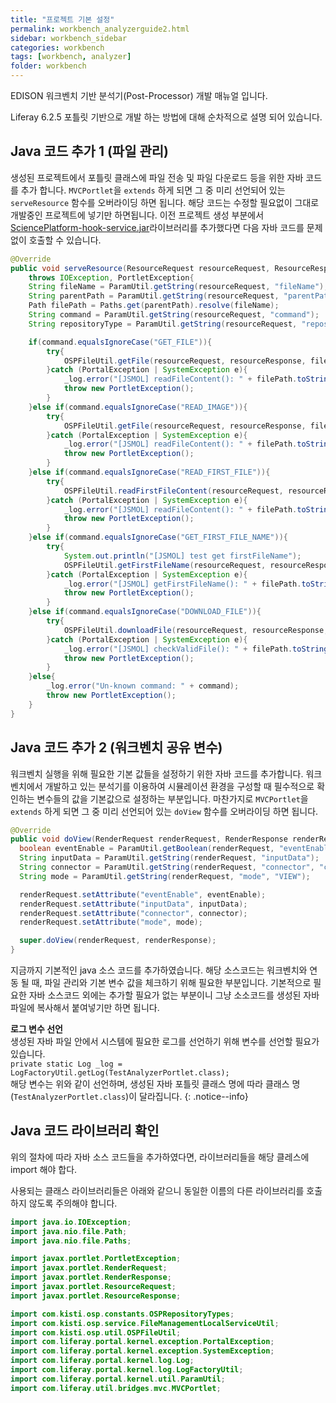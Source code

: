 ```yaml
---
title: "프로젝트 기본 설정"
permalink: workbench_analyzerguide2.html
sidebar: workbench_sidebar
categories: workbench
tags: [workbench, analyzer]
folder: workbench
---
```


EDISON 워크벤치 기반 분석기(Post-Processor) 개발 매뉴얼 입니다.

Liferay 6.2.5 포틀릿 기반으로 개발 하는 방법에 대해 순차적으로 설명 되어 있습니다.

## Java 코드 추가 1 (파일 관리)
생성된 프로젝트에서 포틀릿 클래스에 파일 전송 및 파일 다운로드 등을 위한 자바 코드를 추가 합니다. `MVCPortlet`을 `extends` 하게 되면 그 중 미리 선언되어 있는 `serveResource` 함수를 오버라이딩 하면 됩니다.
해당 코드는 수정할 필요없이 그대로 개발중인 프로젝트에 넣기만 하면됩니다. 이전 프로젝트 생성 부분에서 [SciencePlatform-hook-service.jar](/assets/OSPLibrary/SciencePlatform-hook-service.jar)라이브러리를 추가했다면 다음 자바 코드를 문제없이 호출할 수 있습니다.
```java
@Override
public void serveResource(ResourceRequest resourceRequest, ResourceResponse resourceResponse)
    throws IOException, PortletException{
    String fileName = ParamUtil.getString(resourceRequest, "fileName");
    String parentPath = ParamUtil.getString(resourceRequest, "parentPath");
    Path filePath = Paths.get(parentPath).resolve(fileName);
    String command = ParamUtil.getString(resourceRequest, "command");
    String repositoryType = ParamUtil.getString(resourceRequest, "repositoryType", OSPRepositoryTypes.USER_JOBS.toString());

    if(command.equalsIgnoreCase("GET_FILE")){
        try{
        	OSPFileUtil.getFile(resourceRequest, resourceResponse, filePath.toString(), repositoryType);
        }catch (PortalException | SystemException e){
            _log.error("[JSMOL] readFileContent(): " + filePath.toString());
            throw new PortletException();
        }
    }else if(command.equalsIgnoreCase("READ_IMAGE")){
        try{
        	OSPFileUtil.getFile(resourceRequest, resourceResponse, filePath.toString(), repositoryType);
        }catch (PortalException | SystemException e){
            _log.error("[JSMOL] readFileContent(): " + filePath.toString());
            throw new PortletException();
        }
    }else if(command.equalsIgnoreCase("READ_FIRST_FILE")){
        try{
        	OSPFileUtil.readFirstFileContent(resourceRequest, resourceResponse, parentPath, fileName, repositoryType);
        }catch (PortalException | SystemException e){
            _log.error("[JSMOL] readFileContent(): " + filePath.toString());
            throw new PortletException();
        }
    }else if(command.equalsIgnoreCase("GET_FIRST_FILE_NAME")){
        try{
        	System.out.println("[JSMOL] test get firstFileName");
        	OSPFileUtil.getFirstFileName(resourceRequest, resourceResponse, parentPath, fileName, repositoryType);
        }catch (PortalException | SystemException e){
            _log.error("[JSMOL] getFirstFileName(): " + filePath.toString());
            throw new PortletException();
        }
    }else if(command.equalsIgnoreCase("DOWNLOAD_FILE")){
        try{
        	OSPFileUtil.downloadFile(resourceRequest, resourceResponse, filePath.toString(), repositoryType);
        }catch (PortalException | SystemException e){
            _log.error("[JSMOL] checkValidFile(): " + filePath.toString());
            throw new PortletException();
        }
    }else{
        _log.error("Un-known command: " + command);
        throw new PortletException();
    }
}
```

## Java 코드 추가 2 (워크벤치 공유 변수)
워크벤치 실행을 위해 필요한 기본 값들을 설정하기 위한 자바 코드를 추가합니다. 워크벤치에서 개발하고 있는 분석기를 이용하여 시뮬레이션 환경을 구성할 때 필수적으로 확인하는 변수들의 값을 기본값으로 설정하는 부분입니다. 마찬가지로 `MVCPortlet`을 `extends` 하게 되면 그 중 미리 선언되어 있는 `doView` 함수를 오버라이딩 하면 됩니다.

```java
@Override
public void doView(RenderRequest renderRequest, RenderResponse renderResponse) throws IOException, PortletException{
  boolean eventEnable = ParamUtil.getBoolean(renderRequest, "eventEnable", true);
  String inputData = ParamUtil.getString(renderRequest, "inputData");
  String connector = ParamUtil.getString(renderRequest, "connector", "connector");
  String mode = ParamUtil.getString(renderRequest, "mode", "VIEW");

  renderRequest.setAttribute("eventEnable", eventEnable);
  renderRequest.setAttribute("inputData", inputData);
  renderRequest.setAttribute("connector", connector);
  renderRequest.setAttribute("mode", mode);

  super.doView(renderRequest, renderResponse);
}
```
지금까지 기본적인 java 소스 코드를 추가하였습니다. 해당 소스코드는 워크벤치와 연동 될 때, 파일 관리와 기본 변수 값을 체크하기 위해 필요한 부분입니다. 기본적으로 필요한 자바 소스코드 외에는 추가할 필요가 없는 부분이니 그냥 소소코드를 생성된 자바 파일에 복사해서 붙여넣기만 하면 됩니다.


**로그 변수 선언** <br>생성된 자바 파일 안에서 시스템에 필요한 로그를 선언하기 위해 변수를 선언할 필요가 있습니다.<br>`private static Log _log = LogFactoryUtil.getLog(TestAnalyzerPortlet.class);`
<br>해당 변수는 위와 같이 선언하며, 생성된 자바 포틀릿 클래스 명에 따라 클래스 명(`TestAnalyzerPortlet.class`)이 달라집니다.
{: .notice--info}


## Java 코드 라이브러리 확인
위의 절차에 따라 자바 소스 코드들을 추가하였다면, 라이브러리들을 해당 클레스에 import 해야 합다.

사용되는 클래스 라이브러리들은 아래와 같으니 동일한 이름의 다른 라이브러리를 호출하지 않도록 주의해야 합니다.


```java
import java.io.IOException;
import java.nio.file.Path;
import java.nio.file.Paths;

import javax.portlet.PortletException;
import javax.portlet.RenderRequest;
import javax.portlet.RenderResponse;
import javax.portlet.ResourceRequest;
import javax.portlet.ResourceResponse;

import com.kisti.osp.constants.OSPRepositoryTypes;
import com.kisti.osp.service.FileManagementLocalServiceUtil;
import com.kisti.osp.util.OSPFileUtil;
import com.liferay.portal.kernel.exception.PortalException;
import com.liferay.portal.kernel.exception.SystemException;
import com.liferay.portal.kernel.log.Log;
import com.liferay.portal.kernel.log.LogFactoryUtil;
import com.liferay.portal.kernel.util.ParamUtil;
import com.liferay.util.bridges.mvc.MVCPortlet;

```
